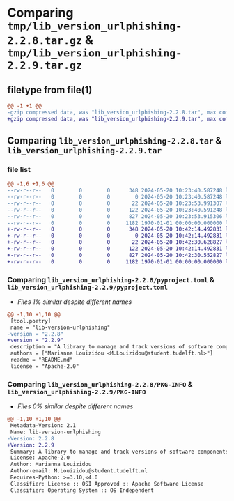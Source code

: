 # Comparing `tmp/lib_version_urlphishing-2.2.8.tar.gz` & `tmp/lib_version_urlphishing-2.2.9.tar.gz`

## filetype from file(1)

```diff
@@ -1 +1 @@
-gzip compressed data, was "lib_version_urlphishing-2.2.8.tar", max compression
+gzip compressed data, was "lib_version_urlphishing-2.2.9.tar", max compression
```

## Comparing `lib_version_urlphishing-2.2.8.tar` & `lib_version_urlphishing-2.2.9.tar`

### file list

```diff
@@ -1,6 +1,6 @@
--rw-r--r--   0        0        0      348 2024-05-20 10:23:40.587248 lib_version_urlphishing-2.2.8/README.md
--rw-r--r--   0        0        0        0 2024-05-20 10:23:40.587248 lib_version_urlphishing-2.2.8/lib_version_URLPhishing/__init__.py
--rw-r--r--   0        0        0       22 2024-05-20 10:23:53.991307 lib_version_urlphishing-2.2.8/lib_version_URLPhishing/version.py
--rw-r--r--   0        0        0      122 2024-05-20 10:23:40.591248 lib_version_urlphishing-2.2.8/lib_version_URLPhishing/version_util.py
--rw-r--r--   0        0        0      827 2024-05-20 10:23:53.915306 lib_version_urlphishing-2.2.8/pyproject.toml
--rw-r--r--   0        0        0     1182 1970-01-01 00:00:00.000000 lib_version_urlphishing-2.2.8/PKG-INFO
+-rw-r--r--   0        0        0      348 2024-05-20 10:42:14.492831 lib_version_urlphishing-2.2.9/README.md
+-rw-r--r--   0        0        0        0 2024-05-20 10:42:14.492831 lib_version_urlphishing-2.2.9/lib_version_URLPhishing/__init__.py
+-rw-r--r--   0        0        0       22 2024-05-20 10:42:30.628827 lib_version_urlphishing-2.2.9/lib_version_URLPhishing/version.py
+-rw-r--r--   0        0        0      122 2024-05-20 10:42:14.492831 lib_version_urlphishing-2.2.9/lib_version_URLPhishing/version_util.py
+-rw-r--r--   0        0        0      827 2024-05-20 10:42:30.552827 lib_version_urlphishing-2.2.9/pyproject.toml
+-rw-r--r--   0        0        0     1182 1970-01-01 00:00:00.000000 lib_version_urlphishing-2.2.9/PKG-INFO
```

### Comparing `lib_version_urlphishing-2.2.8/pyproject.toml` & `lib_version_urlphishing-2.2.9/pyproject.toml`

 * *Files 1% similar despite different names*

```diff
@@ -1,10 +1,10 @@
 [tool.poetry]
 name = "lib-version-urlphishing"
-version = "2.2.8"
+version = "2.2.9"
 description = "A library to manage and track versions of software components"
 authors = ["Marianna Louizidou <M.Louizidou@student.tudelft.nl>"]
 readme = "README.md"
 license = "Apache-2.0"
```

### Comparing `lib_version_urlphishing-2.2.8/PKG-INFO` & `lib_version_urlphishing-2.2.9/PKG-INFO`

 * *Files 0% similar despite different names*

```diff
@@ -1,10 +1,10 @@
 Metadata-Version: 2.1
 Name: lib-version-urlphishing
-Version: 2.2.8
+Version: 2.2.9
 Summary: A library to manage and track versions of software components
 License: Apache-2.0
 Author: Marianna Louizidou
 Author-email: M.Louizidou@student.tudelft.nl
 Requires-Python: >=3.10,<4.0
 Classifier: License :: OSI Approved :: Apache Software License
 Classifier: Operating System :: OS Independent
```

